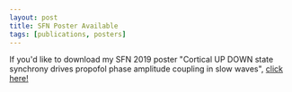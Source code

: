 ```yaml
---
layout: post
title: SFN Poster Available
tags: [publications, posters]
---
```


If you'd like to download my SFN 2019 poster "Cortical UP DOWN state synchrony drives propofol phase amplitude coupling in slow waves", [click here!](/publications/posters/ASoplata-SFN2019-poster.pdf)
